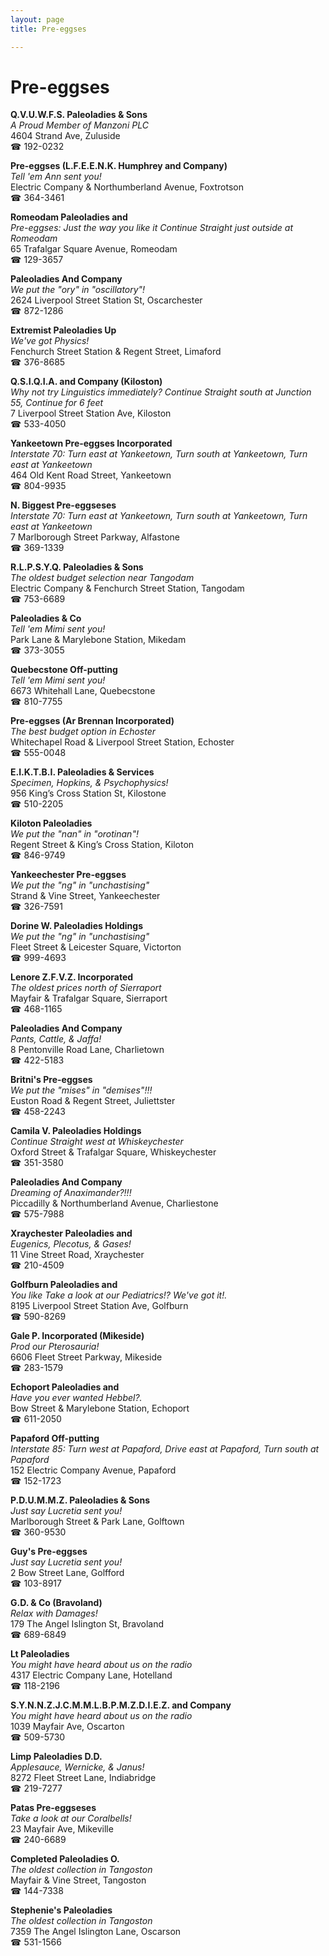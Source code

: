 ```yaml
---
layout: page 
title: Pre-eggses

---
```



# Pre-eggses


 **Q.V.U.W.F.S. Paleoladies & Sons**  
_A Proud Member of Manzoni PLC_  
4604 Strand Ave, Zuluside  
☎ 192-0232

**Pre-eggses (L.F.E.E.N.K. Humphrey and Company)**  
_Tell 'em Ann sent you!_  
Electric Company & Northumberland Avenue, Foxtrotson  
☎ 364-3461

**Romeodam Paleoladies and**  
_Pre-eggses: Just the way you like it 
Continue Straight just outside at Romeodam_  
65 Trafalgar Square Avenue, Romeodam  
☎ 129-3657

**Paleoladies And Company**  
_We put the "ory" in "oscillatory"!_  
2624 Liverpool Street Station St, Oscarchester  
☎ 872-1286

**Extremist Paleoladies Up**  
_We've got Physics!_  
Fenchurch Street Station & Regent Street, Limaford  
☎ 376-8685

**Q.S.I.Q.I.A. and Company (Kiloston)**  
_Why not try Linguistics immediately? 
Continue Straight south at Junction 55, Continue for 6 feet_  
7 Liverpool Street Station Ave, Kiloston  
☎ 533-4050

**Yankeetown Pre-eggses Incorporated**  
_Interstate 70: Turn east at Yankeetown, Turn south at Yankeetown, Turn east at Yankeetown_  
464 Old Kent Road Street, Yankeetown  
☎ 804-9935

**N. Biggest Pre-eggseses**  
_Interstate 70: Turn east at Yankeetown, Turn south at Yankeetown, Turn east at Yankeetown_  
7 Marlborough Street Parkway, Alfastone  
☎ 369-1339

**R.L.P.S.Y.Q. Paleoladies & Sons**  
_The oldest budget selection near Tangodam_  
Electric Company & Fenchurch Street Station, Tangodam  
☎ 753-6689

**Paleoladies & Co**  
_Tell 'em Mimi sent you!_  
Park Lane & Marylebone Station, Mikedam  
☎ 373-3055

**Quebecstone Off-putting**  
_Tell 'em Mimi sent you!_  
6673 Whitehall Lane, Quebecstone  
☎ 810-7755

**Pre-eggses (Ar Brennan Incorporated)**  
_The best budget option in Echoster_  
Whitechapel Road & Liverpool Street Station, Echoster  
☎ 555-0048

**E.I.K.T.B.I. Paleoladies & Services**  
_Specimen, Hopkins, & Psychophysics!_  
956 King’s Cross Station St, Kilostone  
☎ 510-2205

**Kiloton Paleoladies**  
_We put the "nan" in "orotinan"!_  
Regent Street & King’s Cross Station, Kiloton  
☎ 846-9749

**Yankeechester Pre-eggses**  
_We put the "ng" in "unchastising"_  
Strand & Vine Street, Yankeechester  
☎ 326-7591

**Dorine W. Paleoladies Holdings**  
_We put the "ng" in "unchastising"_  
Fleet Street & Leicester Square, Victorton  
☎ 999-4693

**Lenore Z.F.V.Z. Incorporated**  
_The oldest prices north of Sierraport_  
Mayfair & Trafalgar Square, Sierraport  
☎ 468-1165

**Paleoladies And Company**  
_Pants, Cattle, & Jaffa!_  
8 Pentonville Road Lane, Charlietown  
☎ 422-5183

**Britni's Pre-eggses**  
_We put the "mises" in "demises"!!!_  
Euston Road & Regent Street, Juliettster  
☎ 458-2243

**Camila V. Paleoladies Holdings**  
_Continue Straight west at Whiskeychester_  
Oxford Street & Trafalgar Square, Whiskeychester  
☎ 351-3580

**Paleoladies And Company**  
_Dreaming of Anaximander?!!!_  
Piccadilly & Northumberland Avenue, Charliestone  
☎ 575-7988

**Xraychester Paleoladies and**  
_Eugenics, Plecotus, & Gases!_  
11 Vine Street Road, Xraychester  
☎ 210-4509

**Golfburn Paleoladies and**  
_You like Take a look at our Pediatrics!? We've got it!._  
8195 Liverpool Street Station Ave, Golfburn  
☎ 590-8269

**Gale P. Incorporated (Mikeside)**  
_Prod our Pterosauria!_  
6606 Fleet Street Parkway, Mikeside  
☎ 283-1579

**Echoport Paleoladies and**  
_Have you ever wanted Hebbel?._  
Bow Street & Marylebone Station, Echoport  
☎ 611-2050

**Papaford Off-putting**  
_Interstate 85: Turn west at Papaford, Drive east at Papaford, Turn south at Papaford_  
152 Electric Company Avenue, Papaford  
☎ 152-1723

**P.D.U.M.M.Z. Paleoladies & Sons**  
_Just say Lucretia sent you!_  
Marlborough Street & Park Lane, Golftown  
☎ 360-9530

**Guy's Pre-eggses**  
_Just say Lucretia sent you!_  
2 Bow Street Lane, Golfford  
☎ 103-8917

**G.D. & Co (Bravoland)**  
_Relax with Damages!_  
179 The Angel Islington St, Bravoland  
☎ 689-6849

**Lt Paleoladies**  
_You might have heard about us on the radio_  
4317 Electric Company Lane, Hotelland  
☎ 118-2196

**S.Y.N.N.Z.J.C.M.M.L.B.P.M.Z.D.I.E.Z. and Company**  
_You might have heard about us on the radio_  
1039 Mayfair Ave, Oscarton  
☎ 509-5730

**Limp Paleoladies D.D.**  
_Applesauce, Wernicke, & Janus!_  
8272 Fleet Street Lane, Indiabridge  
☎ 219-7277

**Patas Pre-eggseses**  
_Take a look at our Coralbells!_  
23 Mayfair Ave, Mikeville  
☎ 240-6689

**Completed Paleoladies O.**  
_The oldest collection in Tangoston_  
Mayfair & Vine Street, Tangoston  
☎ 144-7338

**Stephenie's Paleoladies**  
_The oldest collection in Tangoston_  
7359 The Angel Islington Lane, Oscarson  
☎ 531-1566

